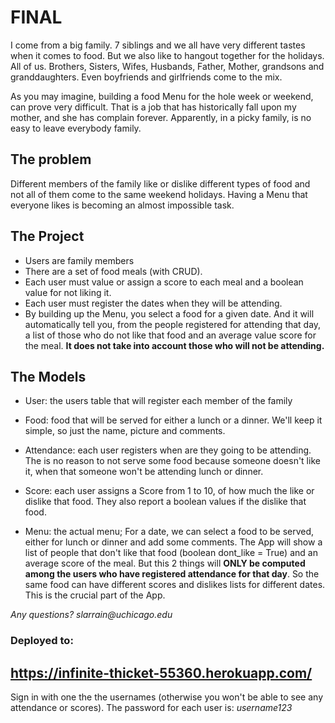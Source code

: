 # FINAL

I come from a big family. 7 siblings and we all have very different tastes when it comes to food. But we also like to hangout together for the holidays. All of us. Brothers, Sisters, Wifes, Husbands, Father, Mother, grandsons and granddaughters. Even boyfriends and girlfriends come to the mix.

As you may imagine, building a food Menu for the hole week or weekend, can prove very difficult. That is a job that has historically fall upon my mother, and she has complain forever. Apparently, in a picky family, is no easy to leave everybody family.

## The problem

Different members of the family like or dislike different types of food and not all of them come to the same weekend holidays. Having a Menu that everyone likes is becoming an almost impossible task.

## The Project

- Users are family members
- There are a set of food meals (with CRUD).
- Each user must value or assign a score to each meal and a boolean value for not liking it.
- Each user must register the dates when they will be attending.
- By building up the Menu, you select a food for a given date. And it will automatically tell you, from the people registered for attending that day, a list of those who do not like that food and an average value score for the meal. **It does not take into account those who will not be attending.**

## The Models

- User: the users table that will register each member of the family

- Food: food that will be served for either a lunch or a dinner. We'll keep it simple, so just the name, picture and comments.

- Attendance: each user registers when are they going to be attending. The is no reason to not serve some food because someone doesn't like it, when that someone won't be attending lunch or dinner.

- Score: each user assigns a Score from 1 to 10, of how much the like or dislike that food. They also report a boolean values if the dislike that food.

- Menu: the actual menu; For a date, we can select a food to be served, either for lunch or dinner and add some comments. The App will show a list of people that don't like that food (boolean dont_like = True) and an average score of the meal. But this 2 things will **ONLY be computed among the users who have registered attendance for that day**. So the same food can have different scores and dislikes lists for different dates. This is the crucial part of the App.


_Any questions? slarrain@uchicago.edu_

### Deployed to:
## https://infinite-thicket-55360.herokuapp.com/

Sign in with one the the usernames (otherwise you won't be able to see any attendance or scores).
The password for each user is: _username123_
